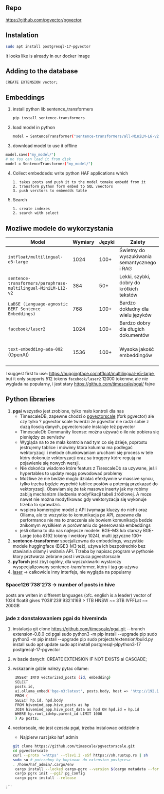 ## Repo
https://github.com/pgvector/pgvector

## Instalation
```bash
sudo apt install postgresql-17-pgvector
```
It looks like is already in our docker image

## Adding to the database
```
CREATE EXTENSION vector;
```

## Embeddings
1. install python lib sentence_transformers
   ```bash
   pip install sentence-transformers
   ```
2. load model in python
   ```bash
   model = SentenceTransformer("sentence-transformers/all-MiniLM-L6-v2")
   ```
3. download model to use it offline
  ```bash
  model.save("my_model/")
  # no You can load it from disk
  model = SentenceTransformer("my_model/")
  ```
4. Collect embeddeds: write python HAF applications which
    ```
   1. takes posts and push it to the model tomake embedd from it
   2. transform python form embed to SQL veectors
   3. push verctors to embeedds table
   ```
5. Search
   ```bash
   1. create indexes
   2. search with select
   ```
## Mozliwe modele do wykorzystania

| **Model** | **Wymiary** | **Języki** | **Zalety** | **Wady** | **Licencja** |
|-----------|------------|------------|------------|----------|--------------|
| `intfloat/multilingual-e5-large` | 1024 | 100+ | Świetny do wyszukiwania semantycznego i RAG | Duży rozmiar | Apache 2.0 |
| `sentence-transformers/paraphrase-multilingual-MiniLM-L12-v2` | 384 | 50+ | Lekki, szybki, dobry do krótkich tekstów | Mniejsza dokładność | Apache 2.0 |
| `LaBSE (Language-agnostic BERT Sentence Embeddings)` | 768 | 100+ | Bardzo dokładny dla wielu języków | Wolniejszy | Apache 2.0 |
| `facebook/laser2` | 1024 | 100+ | Bardzo dobry dla długich dokumentów | Duży model | CC BY-NC 4.0 |
| `text-embedding-ada-002` (OpenAI) | 1536 | 100+ | Wysoka jakość embeddingów | API płatne | OpenAI API Terms of Use |

I suggest first to use: https://huggingface.co/intfloat/multilingual-e5-large, but it only supports 512 tokens
`facebook/laser2` 12000 tokenow, ale nie wyglada na popularny, i jest stary
https://github.com/timescale/pgai/ fajne 

## Python libraries
   1. **pgai** wszystko jest zrobione, tylko mało kontroli dla nas
      - TimescaleDB, zapewne chodzi o [pgvectorscale](https://github.com/timescale/pgvectorscale/) (fork pgvector) ale czy tylko ?
        pgvector scale twierdzi że pgvector nie radzi sobie z duzą iloscią danych, pgvectorscale instaluje też pgvector
      - TimescaleDb Community license: można używać o ile nie pobiera się pieniędzy za servisów
      - Wygląda na to ze mała kontrola nad tym co się dzieje, poprostu jestrujemy tablice i mówimy która kolumna ma podlegać
        wektoryzacji i metode chunkowaniam uruchami się process w tele który dokonuje vektoryzacji oraz sa troggery które
        regują na pojawienie się nowych wersji.
      - Nie dokońća wiadomo które featurs z TisescaleDb sa uzywane, jeśli hypertables to updaty mogą powodować problemy
      - Możliwe że nie bedzie moglo dzialać efektywnie w massive syncu, tylko trzeba będzie wypełnić tablice postów a potemją przekazać do vektoryzacji.
        Obawiam się że tak masowe inserty jak my robimy zabiją mechanizm śledzenia modyfikacji tabeli źródłowej. A moze nawet nie można modyfikowac gdy wektoryzacja się wykonuje
        trzeba to sprawdzić.
      - wspiera komercyjne model z API (wymaga kluczy do nich) oraz Ollama, ale to wszystko to komunikacja po API, zapewne
        dla performance nie ma to znaczenia ale bowiem komunikacja bedzie znikomym wysiłkiem w porównaniu do generowania embeddings
      - jeśli ollama to dla nas najlepsze modele: BGE-M3 lub starszy BGE-Large (oba 8192 tokeny i wektory 1024), multi języczne 100+
   2. **sentence-transformer**  specjalizowna do embeddings, wszystkie modele huggingface (BGE3-M3 też), używa ich bezpośrednio
        bez stawiania ollamy i wołania API. Trzeba by napisac program w pythonie ktory prztwarza zebrane post i wrzuca pgvectorscale
   3. **pyTorch** jest zbyt ogólny, dla wyszukiwarki wystarczy wyspecjalizowany sentence-transformer, który i tag go używa
   4. [laser](https://github.com/facebookresearch/LASER) -> całkowicie inny interfejs, nie wygląda na popularny

### Space126'738'273 -> number of posts in hive
posts are writen in different languages (ofc. english is a leader)
vector of 1024 float8 gives 1'038'239'932'416B > 1TB
HNSW ~= 3TB
IVFFLat ~= 200GB


### jade z donstalowaniem pgai do hiveminda
1. instalacja 
    git clone https://github.com/timescale/pgai.git --branch extension-0.8.0 
    cd pgai
    sudo python3 -m pip install --upgrade pip
    sudo python3 -m pip install --upgrade pip
    sudo projects/extension/build.py install
    sudo apt update
    sudo apt install postgresql-plpython3-17 postgresql-17-pgvector

2. w bazie danych: CREATE EXTENSION IF NOT EXISTS ai CASCADE;
3. wskazanie gdzie nalezy pytac ollame:
   ```bash
    INSERT INTO vectorized_posts (id, embedding)
    SELECT
    posts.id,
    ai.ollama_embed('bge-m3:latest', posts.body, host => 'http://192.168.6.17:11434')
    FROM (
    SELECT hp.id, hpd.body
    FROM hivemind_app.hive_posts as hp
    JOIN hivemind_app.hive_post_data as hpd ON hpd.id = hp.id
    WHERE hp.root_id=hp.parent_id LIMIT 1000
    ) AS posts;
   ```
4. vectorscale, nie jest czescia pgai, trzeba instalowac oddzielnie
   - Najpierw rust jako haf_admin
   ```bash
   git clone https://github.com/timescale/pgvectorscale.git
   cd pgvectorscale
   curl --proto '=https' --tlsv1.2 -sSf https://sh.rustup.rs | sh
   sudo su # potrzebny by kopiowac do extension postgresa
   . /home/haf_admin/.cargo/env
    cargo install --locked cargo-pgrx --version $(cargo metadata --format-version 1 | jq -r '.packages[] | select(.name == "pgrx") | .version')
    cargo pgrx init --pg17 pg_config
    cargo pgrx install --release
i   ```


